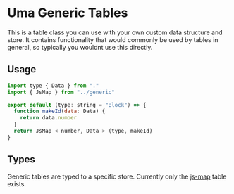 # Uma Generic Tables

This is a table class you can use with your own custom data structure and store. It contains functionality that
would commonly be used by tables in general, so typically you wouldnt use this directly.

## Usage

```js
import type { Data } from "."
import { JsMap } from "../generic"

export default (type: string = "Block") => {
  function makeId(data: Data) {
    return data.number
  }
  return JsMap < number, Data > (type, makeId)
}
```

## Types

Generic tables are typed to a specific store. Currently only the [js-map](./js-map.ts) table exists.
